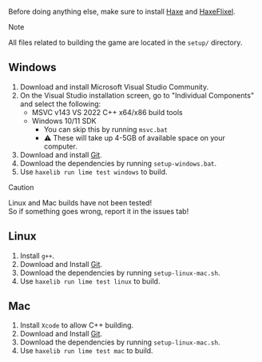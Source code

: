 Before doing anything else, make sure to install [Haxe](https://haxe.org/download/) and [HaxeFlixel](https://haxeflixel.com/documentation/install-haxeflixel/).

> [!NOTE]
> All files related to building the game are located in the `setup/` directory.

## Windows
1. Download and install Microsoft Visual Studio Community.
2. On the Visual Studio installation screen, go to "Individual Components" and select the following:
    * MSVC v143 VS 2022 C++ x64/x86 build tools
    * Windows 10/11 SDK
        * You can skip this by running `msvc.bat`
        * ⚠ These will take up 4-5GB of available space on your computer.
3. Download and install [Git](https://git-scm.com/download).
4. Download the dependencies by running `setup-windows.bat`.
5. Use `haxelib run lime test windows` to build.

> [!CAUTION]
> Linux and Mac builds have not been tested! <br>
> So if something goes wrong, report it in the issues tab!

## Linux
1. Install `g++`.
2. Download and Install [Git](https://git-scm.com/download).
3. Download the dependencies by running `setup-linux-mac.sh`.
4. Use `haxelib run lime test linux` to build.

## Mac
1. Install `Xcode` to allow C++ building.
2. Download and Install [Git](https://git-scm.com/download).
3. Download the dependencies by running `setup-linux-mac.sh`.
4. Use `haxelib run lime test mac` to build.